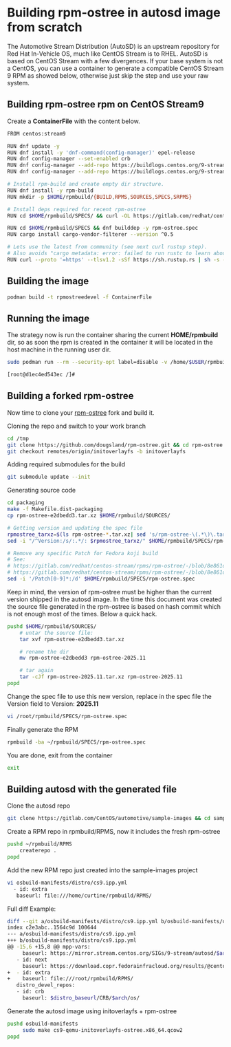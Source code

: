 <!-- markdownlint-disable-file MD013 MD033 -->
# Building rpm-ostree in autosd image from scratch

The Automotive Stream Distribution (AutoSD) is an upstream repository for Red Hat In-Vehicle OS, much like CentOS Stream is to RHEL. AutoSD is based on CentOS Stream with a few divergences. If your base system is not a CentOS, you can use a container to generate a compatible CentOS Stream 9 RPM as showed below, otherwise just skip the step and use your raw system.

## Building rpm-ostree rpm on CentOS Stream9

Create a **ContainerFile** with the content below.

```bash
FROM centos:stream9

RUN dnf update -y
RUN dnf install -y 'dnf-command(config-manager)' epel-release
RUN dnf config-manager --set-enabled crb
RUN dnf config-manager --add-repo https://buildlogs.centos.org/9-stream/automotive/aarch64/packages-main/
RUN dnf config-manager --add-repo https://buildlogs.centos.org/9-stream/autosd/aarch64/packages-main/

# Install rpm-build and create empty dir structure.
RUN dnf install -y rpm-build
RUN mkdir -p $HOME/rpmbuild/{BUILD,RPMS,SOURCES,SPECS,SRPMS}

# Install deps required for recent rpm-ostree
RUN cd $HOME/rpmbuild/SPECS/ && curl -OL https://gitlab.com/redhat/centos-stream/rpms/rpm-ostree/-/raw/c9s/rpm-ostree.spec

RUN cd $HOME/rpmbuild/SPECS && dnf builddep -y rpm-ostree.spec
RUN cargo install cargo-vendor-filterer --version ^0.5

# Lets use the latest from community (see next curl rustup step).
# Also avoids "cargo metadata: error: failed to run rustc to learn about target-specific information"
RUN curl --proto '=https' --tlsv1.2 -sSf https://sh.rustup.rs | sh -s -- -y
```

## Building the image

```bash
podman build -t rpmostreedevel -f ContainerFile
```

## Running the image

The strategy now is run the container sharing the current **HOME/rpmbuild** dir, so as soon the rpm is created in the container it will be located in the host machine in the running user dir.

```bash
sudo podman run --rm --security-opt label=disable -v /home/$USER/rpmbuild/:/home/$USER/rpmbuild/ -ti rpmostreedevel /bin/bash

[root@d1ec4ed543ec /]#
```

## Building a forked rpm-ostree

Now time to clone your [rpm-ostree](https://github.com/coreos/rpm-ostree) fork and build it.

Cloning the repo and switch to your work branch

```bash
cd /tmp
git clone https://github.com/dougsland/rpm-ostree.git && cd rpm-ostree
git checkout remotes/origin/initoverlayfs -b initoverlayfs
```

Adding required submodules for the build

```bash
git submodule update --init
```

Generating source code

```bash
cd packaging
make -f Makefile.dist-packaging
cp rpm-ostree-e2dbedd3.tar.xz $HOME/rpmbuild/SOURCES/

# Getting version and updating the spec file
rpmostree_tarxz=$(ls rpm-ostree-*.tar.xz| sed 's/rpm-ostree-\(.*\)\.tar\.xz/\1/')
sed -i "/^Version:/s/:.*/: $rpmostree_tarxz/" $HOME/rpmbuild/SPECS/rpm-ostree.spec

# Remove any specific Patch for Fedora koji build
# See:
# https://gitlab.com/redhat/centos-stream/rpms/rpm-ostree/-/blob/8e861dccda62f170461da2b90cc2f549886094aa/0001-cliwrap-rpm-mark-eval-E-as-safe.patch#L14
# https://gitlab.com/redhat/centos-stream/rpms/rpm-ostree/-/blob/8e861dccda62f170461da2b90cc2f549886094aa/0001-cliwrap-rpm-mark-eval-E-as-safe.patch
sed -i '/Patch[0-9]*:/d' $HOME/rpmbuild/SPECS/rpm-ostree.spec
```

Keep in mind, the version of rpm-ostree must be higher than
the current version shipped in the autosd image. In the time this document was created the source file generated in the rpm-ostree is based on hash commit which is not enough most of the times. Below a quick hack.

```bash
pushd $HOME/rpmbuild/SOURCES/
    # untar the source file:
    tar xvf rpm-ostree-e2dbedd3.tar.xz

    # rename the dir
    mv rpm-ostree-e2dbedd3 rpm-ostree-2025.11

    # tar again
    tar -cJf rpm-ostree-2025.11.tar.xz rpm-ostree-2025.11
popd
```

Change the spec file to use this new version, replace in the
spec file the Version field to Version: **2025.11**

```bash
vi /root/rpmbuild/SPECS/rpm-ostree.spec
```

Finally generate the RPM

```bash
rpmbuild -ba ~/rpmbuild/SPECS/rpm-ostree.spec
```

You are done, exit from the container

```bash
exit
```

## Building autosd with the generated file

Clone the autosd repo

```bash
git clone https://gitlab.com/CentOS/automotive/sample-images && cd sample-images
```

Create a RPM repo in rpmbuild/RPMS, now it includes the fresh rpm-ostree

```bash
pushd ~/rpmbuild/RPMS
    createrepo .
popd
```

Add the new RPM repo just created into the sample-images project

```bash
vi osbuild-manifests/distro/cs9.ipp.yml
  - id: extra
   baseurl: file:///home/curtine/rpmbuild/RPMS/
```

Full diff Example:

```bash
diff --git a/osbuild-manifests/distro/cs9.ipp.yml b/osbuild-manifests/distro/cs9.ipp.yml
index c2e3abc..1564c9d 100644
--- a/osbuild-manifests/distro/cs9.ipp.yml
+++ b/osbuild-manifests/distro/cs9.ipp.yml
@@ -15,6 +15,8 @@ mpp-vars:
     baseurl: https://mirror.stream.centos.org/SIGs/9-stream/autosd/$arch/packages-main/
   - id: next
     baseurl: https://download.copr.fedorainfracloud.org/results/@centos-automotive-sig/next/epel-9-$arch/
+  - id: extra
+    baseurl: file:///root/rpmbuild/RPMS/
   distro_devel_repos:
   - id: crb
     baseurl: $distro_baseurl/CRB/$arch/os/
```

Generate the autosd image using initoverlayfs + rpm-ostree

```bash
pushd osbuild-manifests
     sudo make cs9-qemu-initoverlayfs-ostree.x86_64.qcow2
popd
```

